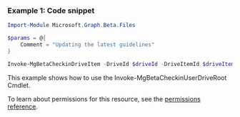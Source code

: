 ### Example 1: Code snippet

```powershell
Import-Module Microsoft.Graph.Beta.Files

$params = @{
	Comment = "Updating the latest guidelines"
}

Invoke-MgBetaCheckinDriveItem -DriveId $driveId -DriveItemId $driveItemId -BodyParameter $params
```
This example shows how to use the Invoke-MgBetaCheckinUserDriveRoot Cmdlet.

To learn about permissions for this resource, see the [permissions reference](/graph/permissions-reference).

